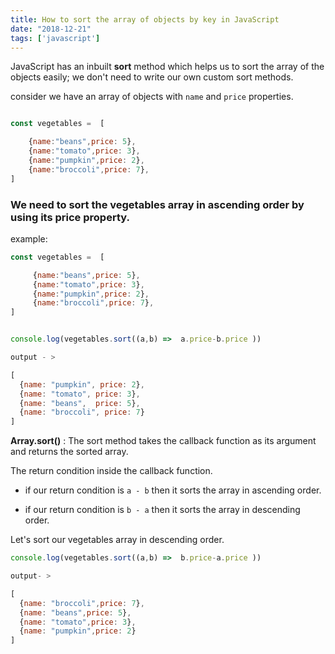 ```yaml
---
title: How to sort the array of objects by key in JavaScript
date: "2018-12-21"
tags: ['javascript']
---
```



JavaScript has an inbuilt __sort__ method which helps us to sort the array of the objects easily; we don't need to write our own custom sort methods.

consider we have an array of objects with `name` and `price` properties.

```js

const vegetables =  [

    {name:"beans",price: 5},
    {name:"tomato",price: 3},
    {name:"pumpkin",price: 2},
    {name:"broccoli",price: 7},
]

```
### We need to sort the vegetables array in ascending order by using its price property.

example:

```js
const vegetables =  [

     {name:"beans",price: 5},
     {name:"tomato",price: 3},
     {name:"pumpkin",price: 2},
     {name:"broccoli",price: 7},
]


console.log(vegetables.sort((a,b) =>  a.price-b.price ))

```
```js
output - >

[
  {name: "pumpkin", price: 2},
  {name: "tomato", price: 3},
  {name: "beans",  price: 5},
  {name: "broccoli", price: 7}
]

```



**Array.sort()** : The sort method takes the callback function as its argument and returns the sorted array.

The return condition inside the callback function.

- if our return condition is   `a - b` then it sorts the array in ascending order.

- if our return condition is `b - a` then it sorts the array in descending order.



Let's sort our vegetables array in descending order.

```js
console.log(vegetables.sort((a,b) =>  b.price-a.price ))

```

```js
output- >

[
  {name: "broccoli",price: 7},
  {name: "beans",price: 5},
  {name: "tomato",price: 3},
  {name: "pumpkin",price: 2}
]

```